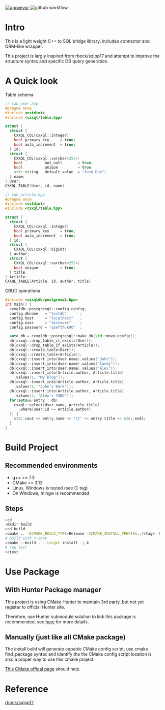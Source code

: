 [![appveyor](https://ci.appveyor.com/api/projects/status/ygi0nxl64khq6ipg/branch/master?svg=true)](https://ci.appveyor.com/project/CHChang810716/cxxql/branch/master)
![github workflow](https://github.com/CHChang810716/cxxql/actions/workflows/cmake.yml/badge.svg)

# Intro

This is a light weight C++ to SQL bridge library, includes connector and ORM-like wrapper.

This project is largly inspired from rbock/sqlpp17 and attempt to improve the structure syntax and specific DB query generation.

# A Quick look

Table schema
```c++
// tab_user.hpp
#pragma once
#include <cstdint>
#include <cxxql/table.hpp>

struct {
  struct {
    CXXQL_COL(cxxql::integer)
    bool primary_key     = true;
    bool auto_increment  = true;
  } id;
  struct {
    CXXQL_COL(cxxql::varchar<255>)
    bool          not_null       = true;
    bool          unique         = true;
    std::string   default_value  = "John Doe";
  } name;
} User;
CXXQL_TABLE(User, id, name)
```
```c++
// tab_article.hpp
#pragma once
#include <cstdint>
#include <cxxql/table.hpp>

struct {
  struct {
    CXXQL_COL(cxxql::integer)
    bool primary_key     = true;
    bool auto_increment  = true;
  } id;
  struct {
    CXXQL_COL(cxxql::bigint)
  } author;
  struct {
    CXXQL_COL(cxxql::varchar<255>)
    bool unique          = true;
  } title;
} Article;
CXXQL_TABLE(Article, id, author, title)
```

CRUD operations
```c++
#include <cxxqldb/postgresql.hpp>
int main() {
  cxxqldb::postgresql::config config;
  config.dbname   = "testdb"      ;
  config.host     = "localhost"   ;
  config.user     = "testuser"    ;
  config.password = "qsefthuk90"  ;

  auto db = cxxqldb::postgresql::make_db(std::move(config));
  db(cxxql::drop_table_if_exists(User));
  db(cxxql::drop_table_if_exists(Article));
  db(cxxql::create_table(User));
  db(cxxql::create_table(Article));
  db(cxxql::insert_into(User.name).values("John"));
  db(cxxql::insert_into(User.name).values("Candy"));
  db(cxxql::insert_into(User.name).values("Alex"));
  db(cxxql::insert_into(Article.author, Article.title)
    .values(1, "My blog"));
  db(cxxql::insert_into(Article.author, Article.title)
    .values(1, "John's Work"));
  db(cxxql::insert_into(Article.author, Article.title)
    .values(3, "Alex's TODO"));
  for(auto&& entry : db(
    cxxql::select(User.name, Article.title)
      .where(User.id == Article.author)
  )) {
    std::cout << entry.name << '\t' << entry.title << std::endl;
  }
}
```

# Build Project

## Recommended environments

* g++ >= 7.3
* CMake >= 3.13
* Linux, Windows is tested (see CI tag)
* On Windows, mingw is recommended

## Steps

```bash
>cd 
>mkdir build
>cd build
>cmake .. -DCMAKE_BUILD_TYPE=Release -DCMAKE_INSTALL_PREFIX=../stage -DBUILD_TEST=ON
# build with 4 core
>cmake --build . --target install -j 4
# run test
>ctest
```

# Use Package

## With Hunter Package manager

This project is using CMake Hunter to maintain 3rd party, but not yet register to official Hunter site.

Therefore, use Hunter submodule solution to link this package is recommended, see [here](https://hunter.readthedocs.io/en/latest/user-guides/hunter-user/git-submodule.html) for more details.

## Manually (just like all CMake package)

The install build will generate capable CMake config script, 
use cmake find_package syntax and identify the the CMake config script location is also a proper way to use this cmake project.

[This CMake offical page](https://cmake.org/cmake/help/latest/command/find_package.html) should help.


# Reference

[rbock/sqlpp17](https://github.com/rbock/sqlpp17)
